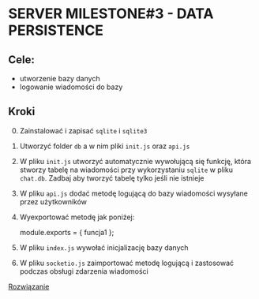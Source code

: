 # SERVER MILESTONE#3 - DATA PERSISTENCE

## Cele:
- utworzenie bazy danych
- logowanie wiadomości do bazy

## Kroki

0. Zainstalować i zapisać `sqlite` i `sqlite3`
1. Utworzyć folder `db` a w nim pliki `init.js` oraz `api.js`
2. W pliku `init.js` utworzyć automatycznie wywołującą się funkcję, która stworzy tabelę na wiadomości przy wykorzystaniu
`sqlite` w pliku `chat.db`. Zadbaj aby tworzyć tabelę tylko jeśli nie istnieje
3. W pliku `api.js` dodać metodę logującą do bazy wiadomości wysyłane przez użytkowników
5. Wyexportować metodę jak poniżej:

    module.exports = { funcja1 };

6. W pliku `index.js` wywołać inicjalizację bazy danych
7. W pliku `socketio.js` zaimportować metodę logującą i zastosować podczas obsługi zdarzenia wiadomości

[Rozwiązanie](https://review.gerrithub.io/358192)
